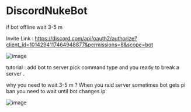 # DiscordNukeBot

if bot offline wait 3-5 m

Invite Link : https://discord.com/api/oauth2/authorize?client_id=1014294117464948877&permissions=8&scope=bot

![image](https://user-images.githubusercontent.com/107064155/188280413-ec90135a-b36d-477f-94cf-a9f0ee0d18a7.png)

tutorial : add bot to server pick command type and you ready to break a server .

why you need to wait 3-5 m ?
When you raid server sometimes bot gets pi ban you need to wait until bot changes ip 

![image](https://user-images.githubusercontent.com/107064155/188280547-099a6c87-86ff-4e41-80d9-bbd78f0f1644.png)
